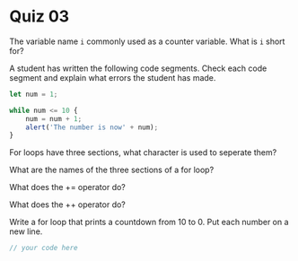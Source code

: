 # Quiz 03

The variable name `i` commonly used as a counter variable. What is `i` short for?

A student has written the following code segments. Check each code segment and explain what errors the student has made.

```js
let num = 1;

while num <= 10 {
	num = num + 1;
	alert('The number is now' + num);
}
```

For loops have three sections, what character is used to seperate them?

What are the names of the three sections of a for loop?

What does the += operator do?

What does the ++ operator do?

Write a for loop that prints a countdown from 10 to 0. Put each number on a new line.

```java
// your code here
```
